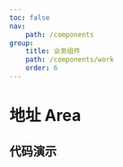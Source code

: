 ```yaml
---
toc: false
nav:
    path: /components
group:
    title: 业务组件
    path: /components/work
    order: 6
---
```


# 地址 Area

## 代码演示

